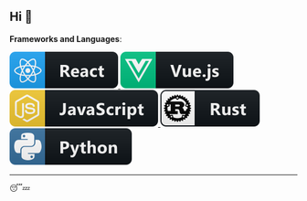 ## Hi 👋

**Frameworks and Languages**:

<a href="#">
    <img src="assets/react.svg" style="vertical-align:top margin:6px 4px">
</a>  
<a href="#">
    <img src="assets/vue.svg" style="vertical-align:top margin:6px 4px">
</a>  
<a href="#">
    <img src="assets/js.svg" style="vertical-align:top margin:6px 4px">
</a>
<a href="#">
    <img src="assets/rust.svg" style="vertical-align:top margin:6px 4px">
</a>
<a href="#">
    <img src="assets/python.svg" style="vertical-align:top margin:6px 4px">
</a>  

---

😴💤